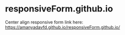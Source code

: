 # responsiveForm.github.io
Center align responsive form
link here: https://amanyadavfd.github.io/responsiveForm.github.io/
